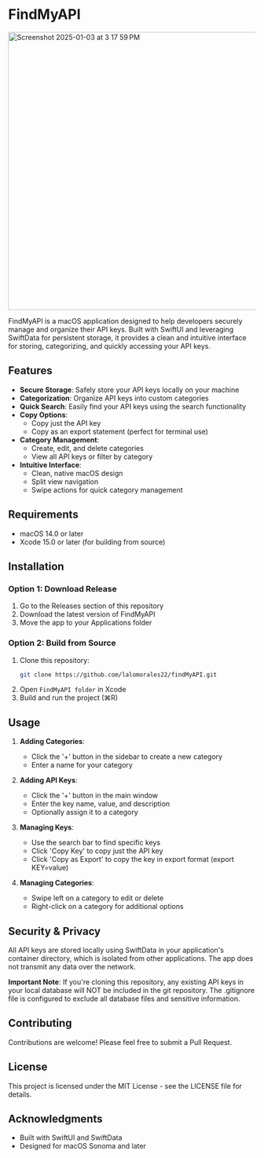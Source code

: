 # FindMyAPI
<img width="566" alt="Screenshot 2025-01-03 at 3 17 59 PM" src="https://github.com/user-attachments/assets/9557c021-95f0-4d6e-8491-7322564c795f" />

FindMyAPI is a macOS application designed to help developers securely manage and organize their API keys. Built with SwiftUI and leveraging SwiftData for persistent storage, it provides a clean and intuitive interface for storing, categorizing, and quickly accessing your API keys.

## Features

- **Secure Storage**: Safely store your API keys locally on your machine
- **Categorization**: Organize API keys into custom categories
- **Quick Search**: Easily find your API keys using the search functionality
- **Copy Options**: 
  - Copy just the API key
  - Copy as an export statement (perfect for terminal use)
- **Category Management**: 
  - Create, edit, and delete categories
  - View all API keys or filter by category
- **Intuitive Interface**:
  - Clean, native macOS design
  - Split view navigation
  - Swipe actions for quick category management

## Requirements

- macOS 14.0 or later
- Xcode 15.0 or later (for building from source)

## Installation

### Option 1: Download Release

1. Go to the Releases section of this repository
2. Download the latest version of FindMyAPI
3. Move the app to your Applications folder

### Option 2: Build from Source

1. Clone this repository:
   ```bash
   git clone https://github.com/lalomorales22/findMyAPI.git
   ```
2. Open `FindMyAPI folder` in Xcode
3. Build and run the project (⌘R)

## Usage

1. **Adding Categories**:
   - Click the '+' button in the sidebar to create a new category
   - Enter a name for your category

2. **Adding API Keys**:
   - Click the '+' button in the main window
   - Enter the key name, value, and description
   - Optionally assign it to a category

3. **Managing Keys**:
   - Use the search bar to find specific keys
   - Click 'Copy Key' to copy just the API key
   - Click 'Copy as Export' to copy the key in export format (export KEY=value)

4. **Managing Categories**:
   - Swipe left on a category to edit or delete
   - Right-click on a category for additional options

## Security & Privacy

All API keys are stored locally using SwiftData in your application's container directory, which is isolated from other applications. The app does not transmit any data over the network.

**Important Note**: If you're cloning this repository, any existing API keys in your local database will NOT be included in the git repository. The .gitignore file is configured to exclude all database files and sensitive information.

## Contributing

Contributions are welcome! Please feel free to submit a Pull Request.

## License

This project is licensed under the MIT License - see the LICENSE file for details.

## Acknowledgments

- Built with SwiftUI and SwiftData
- Designed for macOS Sonoma and later

